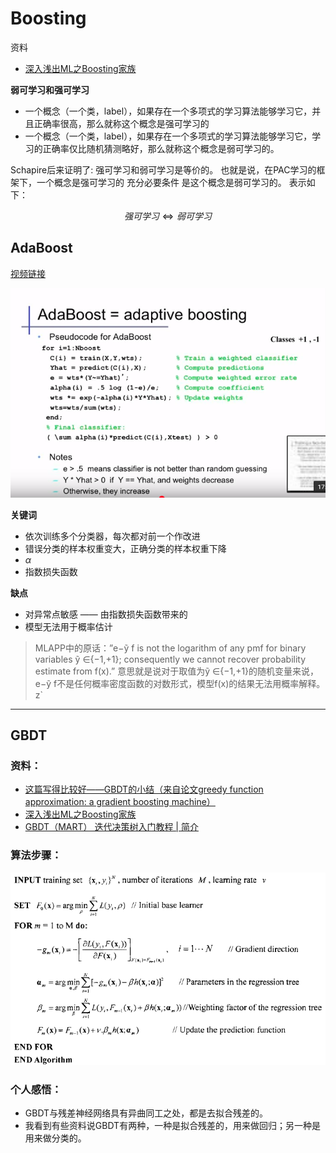 # Boosting

资料

- [深入浅出ML之Boosting家族](http://www.52caml.com/head_first_ml/ml-chapter6-boosting-family/)

**弱可学习和强可学习**

- 一个概念（一个类，label），如果存在一个多项式的学习算法能够学习它，并且正确率很高，那么就称这个概念是强可学习的
- 一个概念（一个类，label），如果存在一个多项式的学习算法能够学习它，学习的正确率仅比随机猜测略好，那么就称这个概念是弱可学习的。

Schapire后来证明了: 强可学习和弱可学习是等价的。 也就是说，在PAC学习的框架下，一个概念是强可学习的 充分必要条件 是这个概念是弱可学习的。 表示如下：

$$强可学习⇔弱可学习$$

## AdaBoost

[视频链接](https://www.youtube.com/watch?v=ix6IvwbVpw0)

![](assets/GB及其相关-8565e.png)

**关键词**

- 依次训练多个分类器，每次都对前一个作改进
- 错误分类的样本权重变大，正确分类的样本权重下降
- $\alpha$
- 指数损失函数

**缺点**

- 对异常点敏感 —— 由指数损失函数带来的
- 模型无法用于概率估计

>MLAPP中的原话：”e−ỹ f is not the logarithm of any pmf for binary variables ỹ ∈{−1,+1}; consequently we cannot recover probability estimate from f(x).”
意思就是说对于取值为ỹ ∈{−1,+1}的随机变量来说，e−ỹ f不是任何概率密度函数的对数形式，模型f(x)的结果无法用概率解释。z`

---

## GBDT

### 资料：

- [这篇写得比较好——GBDT的小结（来自论文greedy function approximation: a gradient boosting machine）](https://blog.csdn.net/niuniuyuh/article/details/76922210)
- [深入浅出ML之Boosting家族](http://www.52caml.com/head_first_ml/ml-chapter6-boosting-family/)
- [GBDT（MART） 迭代决策树入门教程 | 简介](https://blog.csdn.net/w28971023/article/details/8240756)

### 算法步骤：

![](assets/Boosting相关-e7b96.png)

### 个人感悟：

- GBDT与残差神经网络具有异曲同工之处，都是去拟合残差的。
- 我看到有些资料说GBDT有两种，一种是拟合残差的，用来做回归；另一种是用来做分类的。
